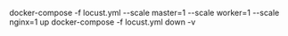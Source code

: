 docker-compose -f locust.yml --scale master=1 --scale worker=1 --scale nginx=1 up
docker-compose -f locust.yml down -v